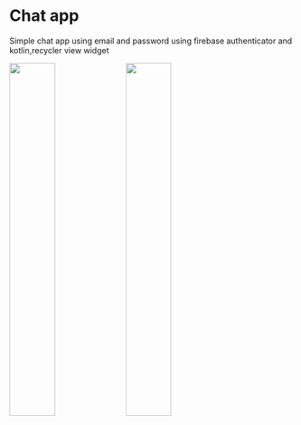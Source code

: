 # Chat app
Simple chat app using email and password using firebase authenticator and kotlin,recycler view widget

<img src="https://user-images.githubusercontent.com/126293004/226455467-85b410a5-9726-4461-bccf-768acfb26f39.jpg" height=40% width=40%>
<img src="https://user-images.githubusercontent.com/126293004/226455559-e748c146-26c5-4f0d-8b4b-45b9849a35cd.jpg" height=40% width=40%>



